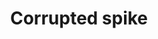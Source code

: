 ---
layout: item
title: Corrupted spike
item-id: 23831
datatable: true
id: 23831
name: "Corrupted spike"
members: true
lowalch: null
highalch: null
examine: "This could sit nicely on top of a weapon."
monsters:
  - id: 9046
    name: "Corrupted Bear"
    members: true
    combat_level: 258
    wiki_url: "https://oldschool.runescape.wiki/w/Corrupted_Bear"
    drops:
      - quantity: "1"
        rarity: null
        drop_requirements: null
---